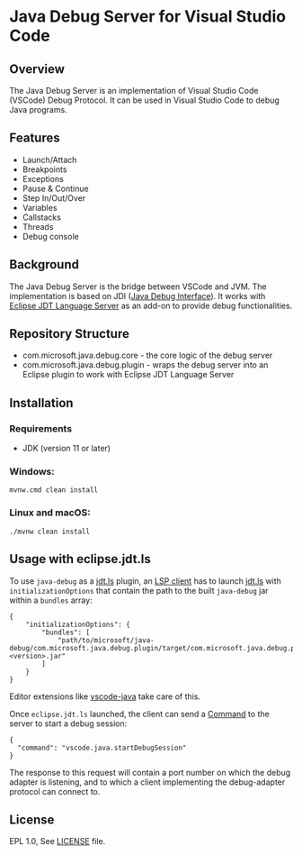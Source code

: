 # Java Debug Server for Visual Studio Code

## Overview

The Java Debug Server is an implementation of Visual Studio Code (VSCode) Debug Protocol. It can be used in Visual Studio Code to debug Java programs.

## Features
- Launch/Attach
- Breakpoints
- Exceptions
- Pause & Continue
- Step In/Out/Over
- Variables
- Callstacks
- Threads
- Debug console

## Background

The Java Debug Server is the bridge between VSCode and JVM. The implementation is based on JDI ([Java Debug Interface](https://docs.oracle.com/javase/7/docs/jdk/api/jpda/jdi/)). It works with [Eclipse JDT Language Server](https://github.com/vscjavaci/eclipse.jdt.ls) as an add-on to provide debug functionalities.

## Repository Structure

- com.microsoft.java.debug.core - the core logic of the debug server
- com.microsoft.java.debug.plugin - wraps the debug server into an Eclipse plugin to work with Eclipse JDT Language Server

## Installation

### Requirements
- JDK (version 11 or later)

### Windows:
```
mvnw.cmd clean install
```
### Linux and macOS:
```
./mvnw clean install
```


## Usage with eclipse.jdt.ls

To use `java-debug` as a [jdt.ls](https://github.com/eclipse/eclipse.jdt.ls) plugin, an [LSP client](https://langserver.org/) has to launch [jdt.ls](https://github.com/eclipse/eclipse.jdt.ls) with `initializationOptions` that contain the path to the built `java-debug` jar within a `bundles` array:


```
{
    "initializationOptions": {
        "bundles": [
            "path/to/microsoft/java-debug/com.microsoft.java.debug.plugin/target/com.microsoft.java.debug.plugin-<version>.jar"
        ]
    }
}
```

Editor extensions like [vscode-java](https://github.com/redhat-developer/vscode-java) take care of this.


Once `eclipse.jdt.ls` launched, the client can send a [Command](https://microsoft.github.io/language-server-protocol/specifications/specification-current/#command) to the server to start a debug session:

```
{
  "command": "vscode.java.startDebugSession"
}
```

The response to this request will contain a port number on which the debug adapter is listening, and to which a client implementing the debug-adapter protocol can connect to.


License
-------
EPL 1.0, See [LICENSE](LICENSE.txt) file.

